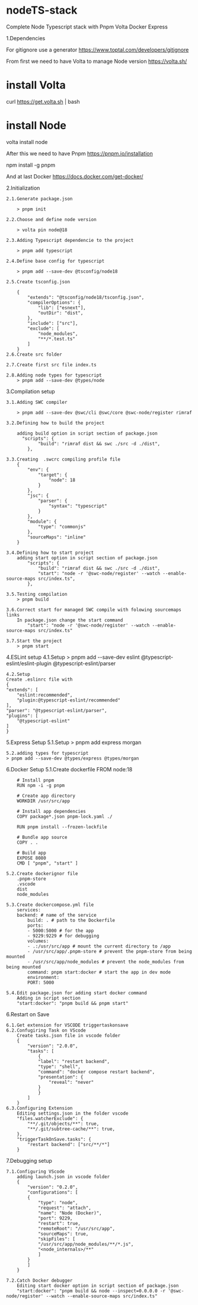 # nodeTS-stack
Complete Node Typescript stack with Pnpm Volta Docker Express

1.Dependencies

For gitignore use a generator
https://www.toptal.com/developers/gitignore

From first we need to have Volta to manage Node version
https://volta.sh/

# install Volta
curl https://get.volta.sh | bash

# install Node
volta install node

After this we need to have Pnpm
https://pnpm.io/installation

npm install -g pnpm

And at last Docker
https://docs.docker.com/get-docker/

2.Initialization

    2.1.Generate package.json

        > pnpm init

    2.2.Choose and define node version

        > volta pin node@18

    2.3.Adding Typescript dependencie to the project

        > pnpm add typescript

    2.4.Define base config for typescript

        > pnpm add --save-dev @tsconfig/node18

    2.5.Create tsconfig.json

        {
            "extends": "@tsconfig/node18/tsconfig.json",
            "compilerOptions": {
                "lib": ["esnext"],
                "outDir": "dist",
            },
            "include": ["src"],
            "exclude": [
                "node_modules",
                "**/*.test.ts"
            ]
        }
    2.6.Create src folder

    2.7.Create first src file index.ts

    2.8.Adding node types for typescript
        > pnpm add --save-dev @types/node

3.Compilation setup

    3.1.Adding SWC compiler

        > pnpm add --save-dev @swc/cli @swc/core @swc-node/register rimraf

    3.2.Defining how to build the project

        adding build option in script section of package.json
          "scripts": {
                "build": "rimraf dist && swc ./src -d ./dist",
            },

    3.3.Creating  .swcrc compiling profile file
        {
            "env": {
                "target": {
                    "node": 18
                }
            },
            "jsc": {
                "parser": {
                    "syntax": "typescript"
                }
            },
            "module": {
                "type": "commonjs"
            },
            "sourceMaps": "inline"
        }

    3.4.Defining how to start project
        adding start option in script section of package.json
            "scripts": {
                "build": "rimraf dist && swc ./src -d ./dist",
                "start": "node -r '@swc-node/register' --watch --enable-source-maps src/index.ts",
            },

    3.5.Testing compilation
        > pnpm build

    3.6.Correct start for managed SWC compile with folowing sourcemaps links
        In package.json change the start command
            "start": "node -r '@swc-node/register' --watch --enable-source-maps src/index.ts"

    3.7.Start the project
        > pnpm start

4.ESLint setup
    4.1.Setup
    > pnpm add --save-dev eslint @typescript-eslint/eslint-plugin @typescript-eslint/parser

    4.2.Setup
    Create .eslinrc file with
    {
    "extends": [
        "eslint:recommended",
        "plugin:@typescript-eslint/recommended"
    ],
    "parser": "@typescript-eslint/parser",
    "plugins": [
        "@typescript-eslint"
    ]
    }

5.Express Setup
    5.1.Setup
    > pnpm add express morgan

    5.2.adding types for typescript
    > pnpm add --save-dev @types/express @types/morgan

6.Docker Setup
    5.1.Create dockerfile
        FROM node:18

        # Install pnpm
        RUN npm -i -g pnpm

        # Create app directory
        WORKDIR /usr/src/app

        # Install app dependencies
        COPY package*.json pnpm-lock.yaml ./

        RUN pnpm install --frozen-lockfile

        # Bundle app source
        COPY . .

        # Build app
        EXPOSE 8080
        CMD [ "pnpm", "start" ]

    5.2.Create dockerignor file
        .pnpm-store
        .vscode
        dist
        node_modules

    5.3.Create dockercompose.yml file
        services: 
        backend: # name of the service
            build: . # path to the Dockerfile
            ports:
            - 5000:5000 # for the app
            - 9229:9229 # for debugging
            volumes:
            - .:/usr/src/app # mount the current directory to /app
            - /usr/src/app/.pnpm-store # prevent the pnpm-store from being mounted
            - /usr/src/app/node_modules # prevent the node_modules from being mounted
            command: pnpm start:docker # start the app in dev mode
            environment:
            PORT: 5000

    5.4.Edit package.json for adding start docker command
        Adding in script section
        "start:docker": "pnpm build && pnpm start"

6.Restart on Save

    6.1.Get extension for VSCODE triggertaskonsave
    6.2.Confugiring Task on VScode
        Create tasks.json file in vscode folder
        {
            "version": "2.0.0",
            "tasks": [
                {
                "label": "restart backend",
                "type": "shell",
                "command": "docker compose restart backend",
                "presentation": {
                    "reveal": "never"
                }
                }
            ]
        }
    6.3.Configuring Extension
        Editing settings.json in the folder vscode
        "files.watcherExclude": {
            "**/.git/objects/**": true,
            "**/.git/subtree-cache/**": true,
        },
        "triggerTaskOnSave.tasks": {
            "restart backend": ["src/**/*"]
        }

7.Debugging setup

    7.1.Configuring VScode
        adding launch.json in vscode folder
        {
            "version": "0.2.0",
            "configurations": [
            {
                "type": "node",
                "request": "attach",
                "name": "Node (Docker)",
                "port": 9229,
                "restart": true,
                "remoteRoot": "/usr/src/app",
                "sourceMaps": true,
                "skipFiles": [
                "/usr/src/app/node_modules/**/*.js",
                "<node_internals>/**"
                ]
            }
            ]
        }

    7.2.Catch Docker debugger
        Editing start docker option in script section of package.json
        "start:docker": "pnpm build && node --inspect=0.0.0.0 -r '@swc-node/register' --watch --enable-source-maps src/index.ts"
